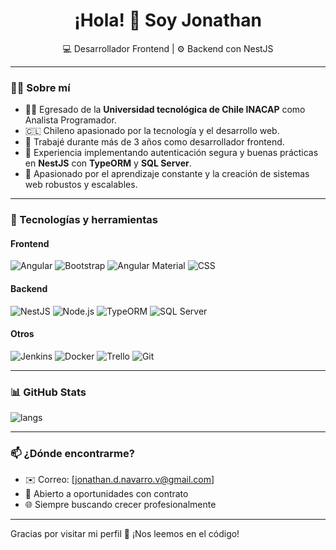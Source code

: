 <h1 align="center">¡Hola! 👋 Soy Jonathan</h1>

<p align="center">
  💻 Desarrollador Frontend | ⚙️ Backend con NestJS
</p>

---
### 🧑‍💻 Sobre mí

- 👨‍🎓 Egresado de la **Universidad tecnológica de Chile INACAP** como Analista Programador.
- 🇨🇱 Chileno apasionado por la tecnología y el desarrollo web.
- 💼 Trabajé durante más de 3 años como desarrollador frontend.
- 🔐 Experiencia implementando autenticación segura y buenas prácticas en **NestJS** con **TypeORM** y **SQL Server**.
- 🚀 Apasionado por el aprendizaje constante y la creación de sistemas web robustos y escalables.

---
### 🚀 Tecnologías y herramientas
#### Frontend
![Angular](https://img.shields.io/badge/Angular-DD0031?style=flat&logo=angular&logoColor=white) ![Bootstrap](https://img.shields.io/badge/Bootstrap-7952B3?style=flat&logo=bootstrap&logoColor=white) ![Angular Material](https://img.shields.io/badge/Angular%20Material-009688?style=flat&logo=angular&logoColor=white) ![CSS](https://img.shields.io/badge/CSS-1572B6?style=flat&logo=css3&logoColor=white)

#### Backend
![NestJS](https://img.shields.io/badge/NestJS-E0234E?style=flat&logo=nestjs&logoColor=white) ![Node.js](https://img.shields.io/badge/Node.js-339933?style=flat&logo=nodedotjs&logoColor=white) ![TypeORM](https://img.shields.io/badge/TypeORM-F7DF1E?style=flat&logo=typescript&logoColor=black) ![SQL Server](https://img.shields.io/badge/SQL%20Server-CC2927?style=flat&logo=microsoftsqlserver&logoColor=white)

#### Otros
![Jenkins](https://img.shields.io/badge/Jenkins-D24939?style=flat&logo=jenkins&logoColor=white) ![Docker](https://img.shields.io/badge/Docker-2496ED?style=flat&logo=docker&logoColor=white) ![Trello](https://img.shields.io/badge/Trello-0052CC?style=flat&logo=trello&logoColor=white) ![Git](https://img.shields.io/badge/Git-F05032?style=flat&logo=git&logoColor=white)

---
### 📊 GitHub Stats

<p align="left">
  <img src="https://github-readme-stats.vercel.app/api/top-langs/?username=JonathanNavarroV&layout=compact&theme=radical&cache_seconds=3600" alt="langs" />
</p>

---
### 📫 ¿Dónde encontrarme?

- ✉️ Correo: [jonathan.d.navarro.v@gmail.com]
- 💼 Abierto a oportunidades con contrato
- 🌐 Siempre buscando crecer profesionalmente

---

Gracias por visitar mi perfil 🤝 ¡Nos leemos en el código!
